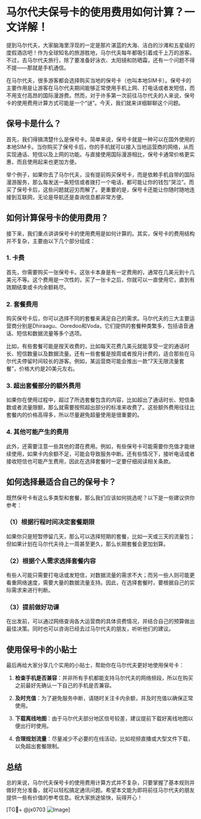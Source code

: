 # 马尔代夫保号卡的使用费用如何计算？一文详解！

提到马尔代夫，大家脑海里浮现的一定是那片湛蓝的大海、洁白的沙滩和五星级的度假酒店吧！作为全球知名的旅游胜地，马尔代夫每年都吸引着成千上万的游客。不过，去马尔代夫旅行，除了要准备好泳衣、太阳镜和防晒霜，还有一个问题不得不提——那就是手机通信。

在马尔代夫，很多游客都会选择购买当地的保号卡（也叫本地SIM卡）。保号卡的主要作用是让游客在马尔代夫期间能够正常使用手机上网、打电话或者发短信，而不用支付高昂的国际漫游费。然而，对于许多第一次前往马尔代夫的人来说，保号卡的使用费用计算方式可能是一个“谜”。今天，我们就来详细聊聊这个问题。

## 保号卡是什么？

首先，我们得搞清楚什么是保号卡。简单来说，保号卡就是一种可以在国外使用的本地SIM卡。当你购买了保号卡后，你的手机就可以接入当地运营商的网络，从而实现通话、短信以及上网的功能。与直接使用国际漫游相比，保号卡通常价格更实惠，而且使用起来也更加方便。

举个例子，如果你去了马尔代夫，没有提前购买保号卡，而是依赖手机自带的国际漫游服务，那么每发送一条短信或者拨打一个电话，都可能让你的钱包“哭泣”。而买了保号卡后，这些问题就迎刃而解了。更重要的是，保号卡还能让你随时随地连接到互联网，无论是导航还是查询信息都非常方便。

## 如何计算保号卡的使用费用？

接下来，我们重点讲讲保号卡的使用费用是如何计算的。其实，保号卡的费用结构并不复杂，主要由以下几个部分组成：

### 1. 卡费

首先，你需要购买一张保号卡。这张卡本身是有一定费用的，通常在几美元到十几美元不等。这个费用是一次性的，买了一张卡之后，你就可以一直使用它，直到有效期结束或卡内余额耗尽。

### 2. 套餐费用

购买保号卡后，你可以选择不同的套餐来满足自己的需求。马尔代夫的三大主要运营商分别是Dhiraagu、Ooredoo和Voda，它们提供的套餐种类繁多，包括语音通话、短信和数据流量等多个选项。

比如，有些套餐可能是按天收费的，比如每天花费几美元就能享受一定的通话时长、短信数量以及数据流量。还有一些套餐是按周或者按月计费的，适合那些在马尔代夫停留时间较长的游客。例如，某运营商可能会推出一款“7天无限流量套餐”，价格大约是20美元左右。

### 3. 超出套餐部分的额外费用

如果你在使用过程中，超过了所选套餐包含的内容，比如超出了通话时长、短信条数或者流量限额，那么就需要按照超出部分的标准来收费了。这些额外费用往往比套餐内的价格高得多，所以尽量避免超量使用是很重要的。

### 4. 其他可能产生的费用

此外，还需要注意一些其他的潜在费用。例如，有些保号卡可能需要你充值才能继续使用，如果卡内余额不足，可能会导致服务中断。还有些情况下，接听电话或者接收短信也可能产生费用，因此在选择套餐时一定要仔细阅读相关条款。

## 如何选择最适合自己的保号卡？

既然保号卡有这么多类型和套餐，那么我们应该如何挑选呢？以下是一些建议供你参考：

### （1）根据行程时间决定套餐期限

如果你只是短暂停留几天，那么可以选择短期的套餐，比如一天或三天的流量包；但如果计划在马尔代夫待上一周甚至更久，那么长期套餐会更加划算。

### （2）根据个人需求选择套餐内容

有些人可能只需要打电话或发短信，对数据流量的需求不大；而另一些人则可能更看重网络速度，需要大量的数据流量支持。因此，在选择套餐时，要根据自己的实际需求来进行判断。

### （3）提前做好功课

在出发前，可以通过网络查询各大运营商的具体资费情况，并结合自己的预算做出最佳决策。同时也可以咨询已经去过马尔代夫的朋友，听听他们的建议。

## 使用保号卡的小贴士

最后再给大家分享几个实用的小贴士，帮助你在马尔代夫更好地使用保号卡：

1. **检查手机是否兼容**：并非所有手机都能支持马尔代夫的网络频段，所以在购买之前最好先确认一下自己的手机是否兼容。
   
2. **及时充值**：为了避免服务中断，请随时关注卡内余额，并及时充值以确保正常使用。

3. **下载离线地图**：由于马尔代夫部分地区信号较差，建议提前下载好离线地图以便出行时使用。

4. **合理规划流量**：尽量减少不必要的在线活动，比如视频直播或大型文件下载，以免超出套餐限制。

## 总结

总的来说，马尔代夫保号卡的使用费用计算方式并不复杂，只要掌握了基本规则并做好充分准备，就可以轻松搞定通讯问题。希望本文能为即将前往马尔代夫的朋友提供一些有价值的参考信息。祝大家旅途愉快，玩得开心！

[TG💪+ @jx0703 ![Image](https://github.com/user-attachments/assets/dbca1d08-cadb-493c-b0ec-ad6f7a83f270)]